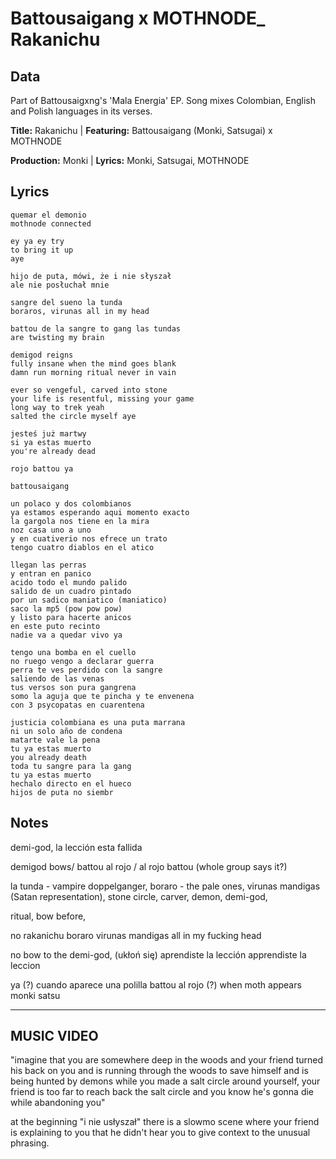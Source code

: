# Battousaigang x MOTHNODE_ Rakanichu

## Data

Part of Battousaigxng's 'Mala Energia' EP.
Song mixes Colombian, English and Polish languages in its verses.

**Title:** Rakanichu | **Featuring:** Battousaigang (Monki, Satsugai) x MOTHNODE

**Production:** Monki | **Lyrics:** Monki, Satsugai, MOTHNODE

## Lyrics

```
quemar el demonio
mothnode connected

ey ya ey try 
to bring it up
aye

hijo de puta, mówi, że i nie słyszał
ale nie posłuchał mnie 

sangre del sueno la tunda
boraros, virunas all in my head

battou de la sangre to gang las tundas 
are twisting my brain 

demigod reigns
fully insane when the mind goes blank 
damn run morning ritual never in vain 

ever so vengeful, carved into stone
your life is resentful, missing your game
long way to trek yeah
salted the circle myself aye

jesteś już martwy
si ya estas muerto 
you're already dead

rojo battou ya

battousaigang

un polaco y dos colombianos
ya estamos esperando aqui momento exacto
la gargola nos tiene en la mira
noz casa uno a uno
y en cuativerio nos efrece un trato
tengo cuatro diablos en el atico

llegan las perras
y entran en panico
acido todo el mundo palido
salido de un cuadro pintado
por un sadico maniatico (maniatico)
saco la mp5 (pow pow pow)
y listo para hacerte anicos
en este puto recinto
nadie va a quedar vivo ya

tengo una bomba en el cuello 
no ruego vengo a declarar guerra 
perra te ves perdido con la sangre 
saliendo de las venas 
tus versos son pura gangrena 
somo la aguja que te pincha y te envenena 
con 3 psycopatas en cuarentena 

justicia colombiana es una puta marrana 
ni un solo año de condena 
matarte vale la pena 
tu ya estas muerto 
you already death 
toda tu sangre para la gang 
tu ya estas muerto 
hechalo directo en el hueco 
hijos de puta no siembr

```
## Notes

demi-god, la lección esta fallida

demigod bows/ battou al rojo / al rojo battou (whole group says it?)

la tunda - vampire doppelganger, 
boraro - the pale ones, 
virunas mandigas (Satan representation), 
stone circle, 
carver, 
demon, 
demi-god, 

ritual, 
bow before, 

no rakanichu
boraro
virunas mandigas
all in my fucking head

no bow to the demi-god, (ukłoń się)
aprendiste la lección
apprendiste la leccion

ya (?) cuando aparece una polilla
battou al rojo (?) when moth appears
monki satsu

----

## MUSIC VIDEO

"imagine that you are somewhere deep in the woods and your friend turned his back on you and is running through the woods to save himself and is being hunted by demons while you made a salt circle around yourself, your friend is too far to reach back the salt circle and you know he's gonna die while abandoning you"

at the beginning "i nie usłyszał" there is a slowmo scene where your friend is explaining to you that he didn't hear you to give context to the unusual phrasing.


  
